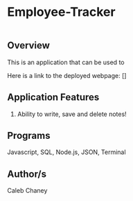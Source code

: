 # Employee-Tracker
![]()
## Overview
This is an application that can be used to 

Here is a link to the deployed webpage: []

## Application Features
1) Ability to write, save and delete notes! 

## Programs 
Javascript, SQL, Node.js, JSON, Terminal

## Author/s
Caleb Chaney
